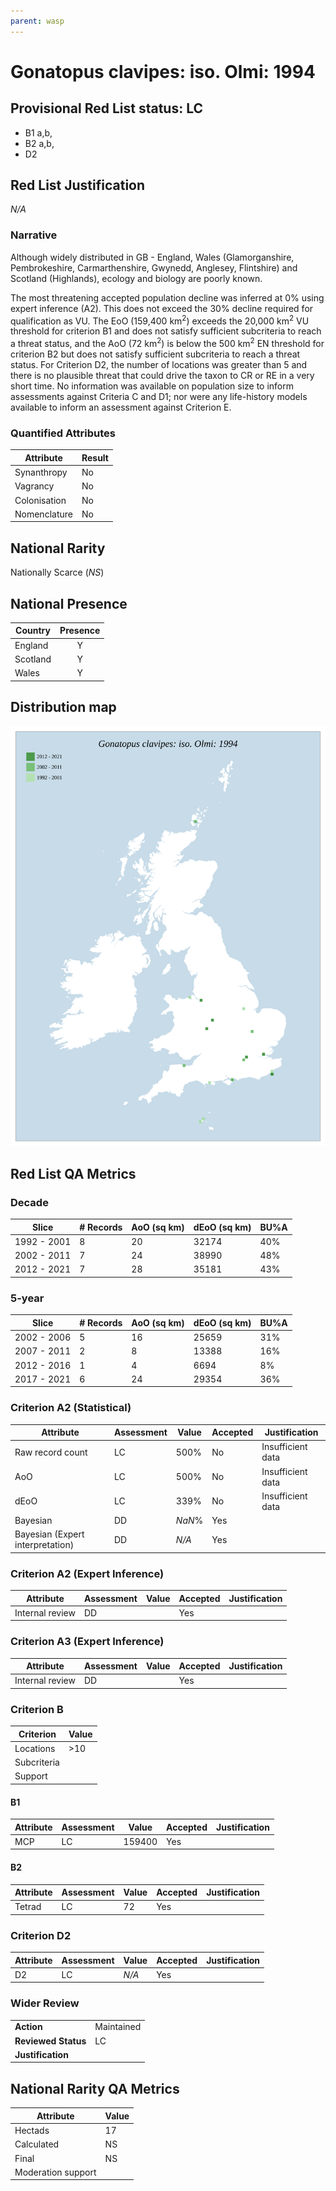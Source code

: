 ```yaml
---
parent: wasp
---
```


# Gonatopus clavipes: iso. Olmi: 1994

## Provisional Red List status: LC
- B1 a,b, 
- B2 a,b, 
- D2

## Red List Justification
*N/A*
### Narrative
Although widely distributed in GB - England, Wales (Glamorganshire, Pembrokeshire, Carmarthenshire, Gwynedd, Anglesey, Flintshire) and Scotland (Highlands), ecology and biology are poorly known. 

The most threatening accepted population decline was inferred at 0% using expert inference (A2). This does not exceed the 30% decline required for qualification as VU. The EoO (159,400 km<sup>2</sup>) exceeds the 20,000 km<sup>2</sup> VU threshold for criterion B1 and does not satisfy sufficient subcriteria to reach a threat status, and the AoO (72 km<sup>2</sup>) is below the 500 km<sup>2</sup> EN threshold for criterion B2 but does not satisfy sufficient subcriteria to reach a threat status. For Criterion D2, the number of locations was greater than 5 and there is no plausible threat that could drive the taxon to CR or RE in a very short time. No information was available on population size to inform assessments against Criteria C and D1; nor were any life-history models available to inform an assessment against Criterion E.
### Quantified Attributes
|Attribute|Result|
|---|---|
|Synanthropy|No|
|Vagrancy|No|
|Colonisation|No|
|Nomenclature|No|


## National Rarity
Nationally Scarce (*NS*)

## National Presence
|Country|Presence
|---|:-:|
|England|Y|
|Scotland|Y|
|Wales|Y|


## Distribution map
![](../map/634.svg)

## Red List QA Metrics
### Decade
| Slice | # Records | AoO (sq km) | dEoO (sq km) |BU%A |
|---|---|---|---|---|
|1992 - 2001|8|20|32174|40%|
|2002 - 2011|7|24|38990|48%|
|2012 - 2021|7|28|35181|43%|
### 5-year
| Slice | # Records | AoO (sq km) | dEoO (sq km) |BU%A |
|---|---|---|---|---|
|2002 - 2006|5|16|25659|31%|
|2007 - 2011|2|8|13388|16%|
|2012 - 2016|1|4|6694|8%|
|2017 - 2021|6|24|29354|36%|
### Criterion A2 (Statistical)
|Attribute|Assessment|Value|Accepted|Justification
|---|---|---|---|---|
|Raw record count|LC|500%|No|Insufficient data|
|AoO|LC|500%|No|Insufficient data|
|dEoO|LC|339%|No|Insufficient data|
|Bayesian|DD|*NaN*%|Yes||
|Bayesian (Expert interpretation)|DD|*N/A*|Yes||
### Criterion A2 (Expert Inference)
|Attribute|Assessment|Value|Accepted|Justification
|---|---|---|---|---|
|Internal review|DD||Yes||
### Criterion A3 (Expert Inference)
|Attribute|Assessment|Value|Accepted|Justification
|---|---|---|---|---|
|Internal review|DD||Yes||
### Criterion B
|Criterion| Value|
|---|---|
|Locations|>10|
|Subcriteria||
|Support||
#### B1
|Attribute|Assessment|Value|Accepted|Justification
|---|---|---|---|---|
|MCP|LC|159400|Yes||
#### B2
|Attribute|Assessment|Value|Accepted|Justification
|---|---|---|---|---|
|Tetrad|LC|72|Yes||
### Criterion D2
|Attribute|Assessment|Value|Accepted|Justification
|---|---|---|---|---|
|D2|LC|*N/A*|Yes||
### Wider Review
|  |  |
|---|---|
|**Action**|Maintained|
|**Reviewed Status**|LC|
|**Justification**||


## National Rarity QA Metrics
|Attribute|Value|
|---|---|
|Hectads|17|
|Calculated|NS|
|Final|NS|
|Moderation support||


